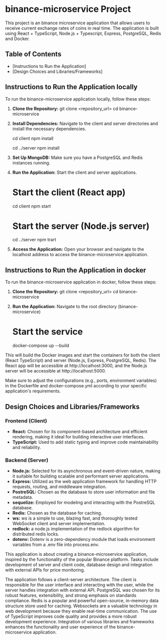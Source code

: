 # binance-microservice Project

This project is an binance microservice application that allows users to receive current exchange rates of coins in real time. The application is built using React + TypeScript, Node.js + Typescript, Express, PostgreSQL, Redis and Docker.

## Table of Contents

- [Instructions to Run the Application]
- [Design Choices and Libraries/Frameworks]

## Instructions to Run the Application locally

To run the binance-microservice application locally, follow these steps:

1. **Clone the Repository:**
   git clone <repository_url>
   cd binance-microservice

2. **Install Dependencies:**
   Navigate to the client and server directories and install the necessary dependencies.

   cd client
   npm install

   cd ../server
   npm install

3. **Set Up MongoDB:**
   Make sure you have a PostgreSQL and Redis instances running.

4. **Run the Application:**
   Start the client and server applications.

   # Start the client (React app)

   cd client
   npm start

   # Start the server (Node.js server)

   cd ../server
   npm trart

5. **Access the Application:**
   Open your browser and navigate to the localhost address to access the binance-microservice application.

## Instructions to Run the Application in docker

To run the binance-microservice application in docker, follow these steps:

1. **Clone the Repository:**
   git clone <repository_url>
   cd binance-microservice

2. **Run the Application:**
   Navigate to the root directory (binance-microservice)

   # Start the service

   docker-compose up --build

This will build the Docker images and start the containers for both the client (React TypeScript) and server (Node.js, Express, PostgreSQL, Redis). The React app will be accessible at http://localhost:3000, and the Node.js server will be accessible at http://localhost:5000.

Make sure to adjust the configurations (e.g., ports, environment variables) in the Dockerfile and docker-compose.yml according to your specific application's requirements.

## Design Choices and Libraries/Frameworks

### Frontend (Client)

- **React:** Chosen for its component-based architecture and efficient rendering, making it ideal for building interactive user interfaces.
- **TypeScript:** Used to add static typing and improve code maintainability and reliability.

### Backend (Server)

- **Node.js:** Selected for its asynchronous and event-driven nature, making it suitable for building scalable and performant server applications.
- **Express:** Utilized as the web application framework for handling HTTP requests, routing, and middleware integration.
- **PostreSQL:** Chosen as the database to store user information and file metadata.
- **sequelize:** Employed for modeling and interacting with the PostreSQL database.
- **Redis:** Chosen as the database for caching.
- **ws:** ws is a simple to use, blazing fast, and thoroughly tested WebSocket client and server implementation.
- **redlock:** a node.js implementation of the redlock algorithm for distributed redis locks.
- **dotenv:** Dotenv is a zero-dependency module that loads environment variables from a .env file into process.env.

This application is about creating a binance-microservice application, inspired by the functionality of the popular Binance platform. Tasks include development of server and client code, database design and integration with external APIs for price monitoring.

The application follows a client-server architecture. The client is responsible for the user interface and interacting with the user, while the server handles integration with external API. PostgreSQL was chosen for its robust features, extensibility, and strong emphasis on standards compliance. Redis is a popular and powerful open-source, in-memory data structure store used for caching. Websockets are a valuable technology in web development because they enable real-time communication. The use of TypeScript improves code quality and provides a more robust development experience. Integration of various libraries and frameworks enhances the functionality and user experience of the binance-microservice application.
